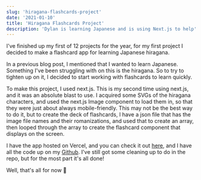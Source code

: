 ```yaml
---
slug: 'hiragana-flashcards-project'
date: '2021-01-10'
title: 'Hiragana Flashcards Project'
description: 'Dylan is learning Japanese and is using Next.js to help'
---
```


I've finished up my first of 12 projects for the year, for my first project I
decided to make a flashcard app for learning Japanese hiragana.

In a previous blog post, I mentioned that I wanted to learn Japanese. Something
I've been struggling with on this is the hiragana. So to try to tighten up on
it, I decided to start working with flashcards to learn quickly.

To make this project, I used next.js. This is my second time using next.js, and
it was an absolute blast to use. I acquired some SVGs of the hiragana
characters, and used the next.js Image component to load them in, so that they
were just about always mobile-friendly. This may not be the best way to do it,
but to create the deck of flashcards, I have a json file that has the image file
names and their romanizations, and used that to create an array, then looped
through the array to create the flashcard component that displays on the screen.

I have the app hosted on Vercel, and you can check it out
[here](https://hiragana-flashcards.vercel.app/), and I have all the code up on
my [Github](https://github.com/thisisdylandev/hiragana-flashcards). I've still
got some cleaning up to do in the repo, but for the most part it's all done!

Well, that's all for now 👋
